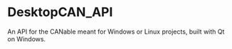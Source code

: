 # DesktopCAN_API
An API for the CANable meant for Windows or Linux projects, built with Qt on Windows.
